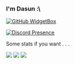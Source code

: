 ### I'm Dasun :\
[![GitHub WidgetBox](https://github-widgetbox.vercel.app/api/profile?username=Jurredr&data=followers,repositories,stars,commits)](https://github.com/Jurredr/github-widgetbox)

[![Discord Presence](https://lanyard.cnrad.dev/api/778068011231608882)](https://discord.com/users/778068011231608882)

Some stats if you want . . .

![](http://github-profile-summary-cards.vercel.app/api/cards/profile-details?username=dabeycorn&theme=transparent) 
![](http://github-profile-summary-cards.vercel.app/api/cards/stats?username=dabeycorn&theme=transparent) ![](http://github-profile-summary-cards.vercel.app/api/cards/productive-time?username=dabeycorn&theme=transparent&utcOffset=8) 

